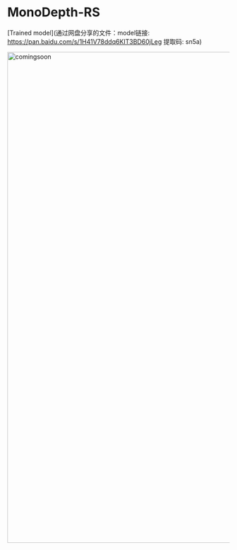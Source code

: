 # MonoDepth-RS

[Trained model](通过网盘分享的文件：model链接: https://pan.baidu.com/s/1H41V78ddq6KIT3BD60jLeg 提取码: sn5a)


<img width="1111" alt="comingsoon" src="https://user-images.githubusercontent.com/6929121/87441911-486bf600-c611-11ea-9d45-94c215733cf7.png">


